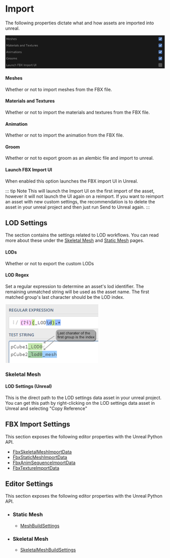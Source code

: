 # Import
The following properties dictate what and how assets are imported into unreal.

![2](./images/import/2.png)
#### Meshes
Whether or not to import meshes from the FBX file.

#### Materials and Textures
Whether or not to import the materials and textures from the FBX file.

#### Animation
Whether or not to import the animation from the FBX file.

#### Groom
Whether or not to export groom as an alembic file and import to unreal.

#### Launch FBX Import UI
When enabled this option launches the FBX import UI in Unreal.

::: tip Note
  This will launch the Import UI on the first import of the asset, however it will not launch the UI again on a
reimport. If you want to reimport an asset with new custom settings, the recommendation is to delete the asset in your
unreal project and then just run Send to Unreal again.
:::

## LOD Settings
The section contains the settings related to LOD workflows. You can read more about these under the
[Skeletal Mesh](/asset-types/skeletal-mesh.html#lods) and [Static Mesh](/asset-types/static-mesh.html#lods) pages.

#### LODs
Whether or not to export the custom LODs

#### LOD Regex
Set a regular expression to determine an asset's lod identifier. The remaining unmatched string will be used as the
asset name. The first matched group's last character should be the LOD index.

![1](./images/import/1.png)

### Skeletal Mesh
#### LOD Settings (Unreal)
This is the direct path to the LOD settings data asset in your unreal project. You can get this path
by right-clicking on the LOD settings data asset in Unreal and selecting "Copy Reference"



## FBX Import Settings
This section exposes the following editor properties with the Unreal Python API.
- [FbxSkeletalMeshImportData](https://docs.unrealengine.com/4.27/en-US/PythonAPI/class/FbxSkeletalMeshImportData.html)
- [FbxStaticMeshImportData](https://docs.unrealengine.com/4.27/en-US/PythonAPI/class/FbxStaticMeshImportData.html)
- [FbxAnimSequenceImportData](https://docs.unrealengine.com/4.27/en-US/PythonAPI/class/FbxAnimSequenceImportData.html)
- [FbxTextureImportData](https://docs.unrealengine.com/4.27/en-US/PythonAPI/class/FbxTextureImportData.html)

## Editor Settings
This section exposes the following editor properties with the Unreal Python API.
- ### Static Mesh
    - [MeshBuildSettings](https://docs.unrealengine.com/4.27/en-US/PythonAPI/class/MeshBuildSettings.html)

- ### Skeletal Mesh
    - [SkeletalMeshBuildSettings](https://docs.unrealengine.com/4.27/en-US/PythonAPI/class/SkeletalMeshBuildSettings.html)
